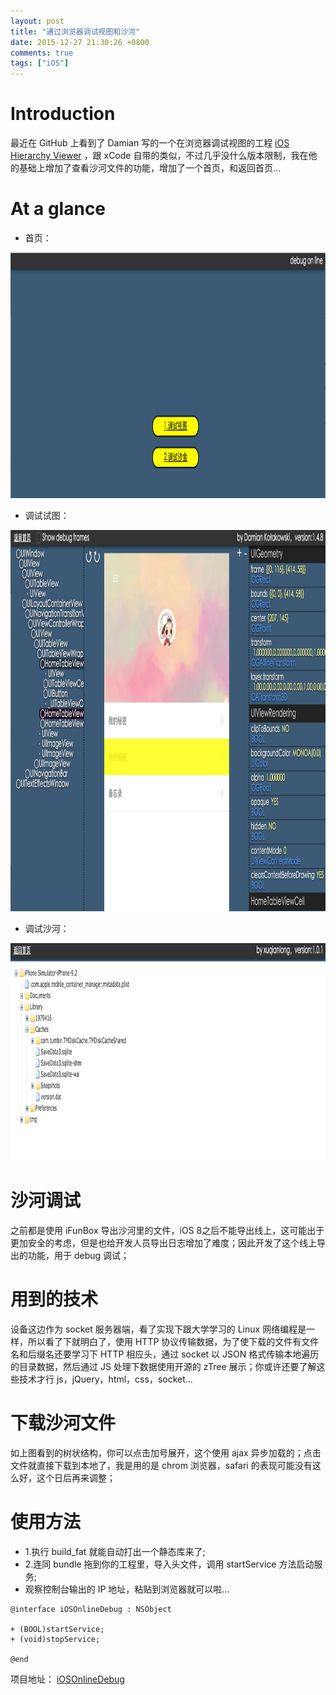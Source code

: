 ```yaml
---
layout: post
title: "通过浏览器调试视图和沙河"
date: 2015-12-27 21:30:26 +0800
comments: true
tags: ["iOS"]
---
```


Introduction
============

最近在 GitHub 上看到了 Damian 写的一个在浏览器调试视图的工程 [iOS Hierarchy Viewer](https://github.com/glock45/iOS-Hierarchy-Viewer) ，跟 xCode 自带的类似，不过几乎没什么版本限制，我在他的基础上增加了查看沙河文件的功能，增加了一个首页，和返回首页...

# At a glance
- 首页：

<img src="/images/201512/img201512272145-1.png" width="1040" height="393">

<!--more-->

- 调试试图：

<img src="/images/201512/img201512272145-2.png" width="1040" height="610">

- 调试沙河：

<img src="/images/201512/img201512272145-3.png" width="1040" height="348">

# 沙河调试

之前都是使用 iFunBox 导出沙河里的文件，iOS 8之后不能导出线上，这可能出于更加安全的考虑，但是也给开发人员导出日志增加了难度；因此开发了这个线上导出的功能，用于 debug 调试；

# 用到的技术
设备这边作为 socket 服务器端，看了实现下跟大学学习的 Linux 网络编程是一样，所以看了下就明白了，使用 HTTP 协议传输数据，为了使下载的文件有文件名和后缀名还要学习下 HTTP 相应头，通过 socket 以 JSON 格式传输本地遍历的目录数据，然后通过 JS 处理下数据使用开源的 zTree 展示；你或许还要了解这些技术才行 js，jQuery，html，css，socket...

# 下载沙河文件
如上图看到的树状结构，你可以点击加号展开，这个使用 ajax 异步加载的；点击文件就直接下载到本地了，我是用的是 chrom 浏览器，safari 的表现可能没有这么好，这个日后再来调整；


# 使用方法

* 1.执行 build_fat 就能自动打出一个静态库来了;
* 2.连同 bundle 拖到你的工程里，导入头文件，调用 startService 方法启动服务;
* 观察控制台输出的 IP 地址，粘贴到浏览器就可以啦...

```objc
@interface iOSOnlineDebug : NSObject

+ (BOOL)startService;
+ (void)stopService;

@end
```

项目地址： [iOSOnlineDebug](https://github.com/debugly/iOSOnlineDebug)
